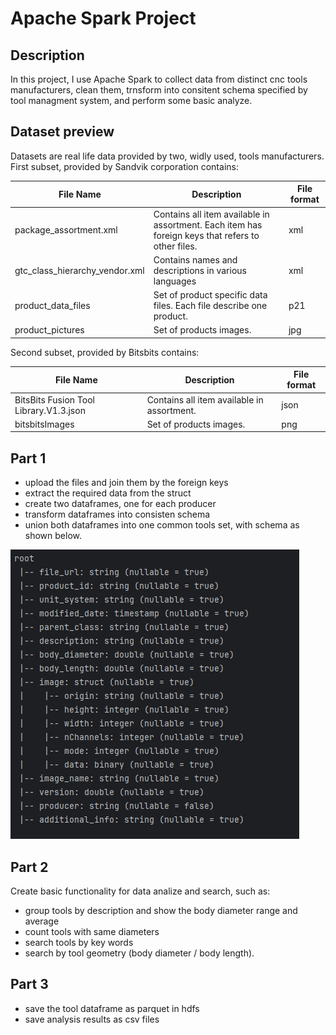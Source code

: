 # Apache Spark Project
## Description
In this project, I use Apache Spark to collect data from distinct cnc tools manufacturers, clean them, trnsform into consitent schema specified by tool managment system, and perform some basic analyze.

## Dataset preview

Datasets are real life data provided by two, widly used, tools manufacturers. 
First subset, provided by Sandvik corporation contains:

|           File Name            |                                            Description                                            | File format |
|--------------------------------|---------------------------------------------------------------------------------------------------|-------------|
| package_assortment.xml         | Contains all item available in assortment. Each item has foreign keys that refers to other files. | xml         |
| gtc_class_hierarchy_vendor.xml | Contains names and descriptions in various languages                                              | xml         |
| product_data_files             | Set of product specific data files. Each file describe one product.                               | p21         |
| product_pictures               | Set of products images.                                                                           | jpg         |


Second subset, provided by Bitsbits contains:

|               File Name                |                Description                 | File format |
|----------------------------------------|--------------------------------------------|-------------|
| BitsBits Fusion Tool Library.V1.3.json | Contains all item available in assortment. | json        |
| bitsbitsImages                         | Set of products images.                    | png         |

## Part 1 
- upload the files and join them by the foreign keys
- extract the required data from the struct
- create two dataframes, one for each producer
- transform dataframes into consisten schema
- union both dataframes into one common tools set, with schema as shown below.
  
![](/src/main/schema.png)


## Part 2
Create basic functionality for data analize and search, such as:
- group tools by description and show the body diameter range and average
- count tools with same diameters
- search tools by key words
- search by tool geometry (body diameter / body length).

## Part 3
- save the tool dataframe as parquet in hdfs
- save analysis results as csv files


 

